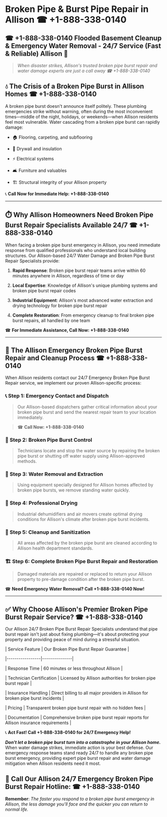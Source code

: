 # Broken Pipe & Burst Pipe Repair in Allison ☎ +1-888-338-0140  
## ☎ +1-888-338-0140 Flooded Basement Cleanup & Emergency Water Removal - 24/7 Service (Fast & Reliable) Allison 🚨  

> *When disaster strikes, Allison's trusted broken pipe burst repair and water damage experts are just a call away ☎ +1-888-338-0140*  

## 💧 The Crisis of a Broken Pipe Burst in Allison Homes ☎ +1-888-338-0140  

A broken pipe burst doesn't announce itself politely. These plumbing emergencies strike without warning, often during the most inconvenient times—middle of the night, holidays, or weekends—when Allison residents feel most vulnerable. Water cascading from a broken pipe burst can rapidly damage:  

* 🏠 Flooring, carpeting, and subflooring  
* 🧱 Drywall and insulation  
* ⚡ Electrical systems  
* 🛋️ Furniture and valuables  
* 🏗️ Structural integrity of your Allison property  

📞 **Call Now for Immediate Help: +1-888-338-0140**  

---  

## ⏱️ Why Allison Homeowners Need Broken Pipe Burst Repair Specialists Available 24/7 ☎ +1-888-338-0140  

When facing a broken pipe burst emergency in Allison, you need immediate response from qualified professionals who understand local building structures. Our Allison-based 24/7 Water Damage and Broken Pipe Burst Repair Specialists provide:  

1. **Rapid Response**: Broken pipe burst repair teams arrive within 60 minutes anywhere in Allison, regardless of time or day  
2. **Local Expertise**: Knowledge of Allison's unique plumbing systems and broken pipe burst repair codes  
3. **Industrial Equipment**: Allison's most advanced water extraction and drying technology for broken pipe burst repair  
4. **Complete Restoration**: From emergency cleanup to final broken pipe burst repairs, all handled by one team  

☎ **For Immediate Assistance, Call Now: +1-888-338-0140**  

---  

## 🔧 The Allison Emergency Broken Pipe Burst Repair and Cleanup Process ☎ +1-888-338-0140  

When Allison residents contact our 24/7 Emergency Broken Pipe Burst Repair service, we implement our proven Allison-specific process:  

### 📞 Step 1: Emergency Contact and Dispatch  
> Our Allison-based dispatchers gather critical information about your broken pipe burst and send the nearest repair team to your location immediately.  
> ☎ **Call Now: +1-888-338-0140**  

### 🚿 Step 2: Broken Pipe Burst Control  
> Technicians locate and stop the water source by repairing the broken pipe burst or shutting off water supply using Allison-approved methods.  

### 🌊 Step 3: Water Removal and Extraction  
> Using equipment specially designed for Allison homes affected by broken pipe bursts, we remove standing water quickly.  

### 💨 Step 4: Professional Drying  
> Industrial dehumidifiers and air movers create optimal drying conditions for Allison's climate after broken pipe burst incidents.  

### 🧼 Step 5: Cleanup and Sanitization  
> All areas affected by the broken pipe burst are cleaned according to Allison health department standards.  

### 🏗️ Step 6: Complete Broken Pipe Burst Repair and Restoration  
> Damaged materials are repaired or replaced to return your Allison property to pre-damage condition after the broken pipe burst.  

☎ **Need Emergency Water Removal? Call +1-888-338-0140 Now!**  

---  

## ✅ Why Choose Allison's Premier Broken Pipe Burst Repair Service? ☎ +1-888-338-0140  

Our Allison 24/7 Broken Pipe Burst Repair Specialists understand that pipe burst repair isn't just about fixing plumbing—it's about protecting your property and providing peace of mind during a stressful situation.  

| Service Feature | Our Broken Pipe Burst Repair Guarantee |  
|-----------------|---------------|  
| Response Time | 60 minutes or less throughout Allison |  
| Technician Certification | Licensed by Allison authorities for broken pipe burst repair |  
| Insurance Handling | Direct billing to all major providers in Allison for broken pipe burst incidents |  
| Pricing | Transparent broken pipe burst repair with no hidden fees |  
| Documentation | Comprehensive broken pipe burst repair reports for Allison insurance requirements |  

📞 **Act Fast! Call +1-888-338-0140 for 24/7 Emergency Help!**  

***Don't let a broken pipe burst turn into a catastrophe in your Allison home.*** When water damage strikes, immediate action is your best defense. Our emergency response teams stand ready 24/7 to handle any broken pipe burst emergency, providing expert pipe burst repair and water damage mitigation when Allison residents need it most.  

## 📱 Call Our Allison 24/7 Emergency Broken Pipe Burst Repair Hotline: ☎ +1-888-338-0140  

**Remember**: *The faster you respond to a broken pipe burst emergency in Allison, the less damage you'll face and the quicker you can return to normal life.*